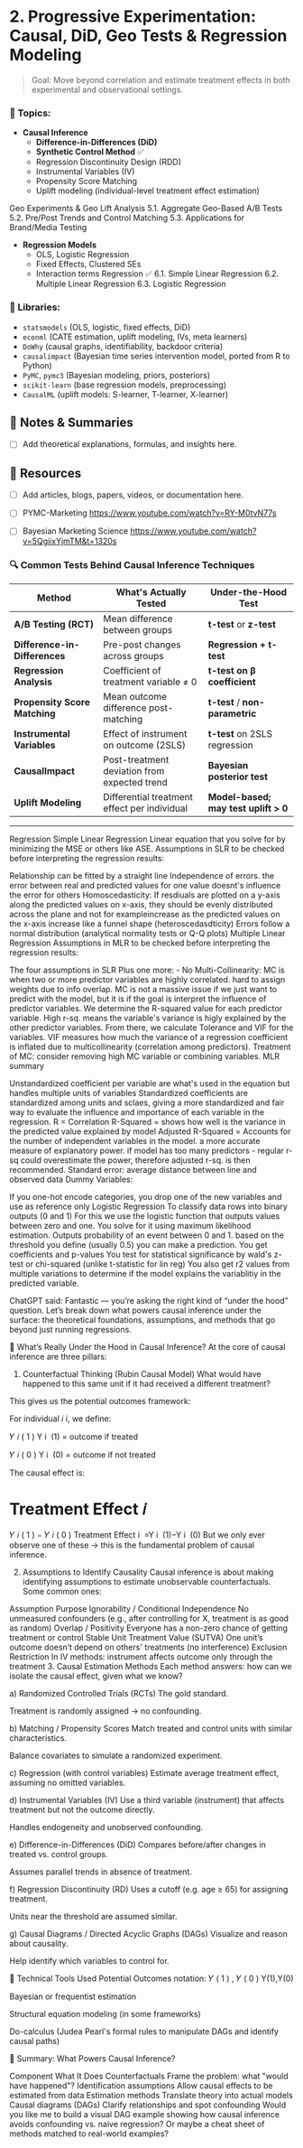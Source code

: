 # **2. Progressive Experimentation: Causal, DiD, Geo Tests & Regression Modeling**

> Goal: Move beyond correlation and estimate treatment effects in both experimental and observational settings.

### 📘 Topics:

- **Causal Inference**
    - **Difference-in-Differences (DiD)**
    - **Synthetic Control Method** ✅
    - Regression Discontinuity Design (RDD)
    - Instrumental Variables (IV)
    - Propensity Score Matching
    - Uplift modeling (individual-level treatment effect estimation)

Geo Experiments & Geo Lift Analysis
5.1. Aggregate Geo-Based A/B Tests
5.2. Pre/Post Trends and Control Matching
5.3. Applications for Brand/Media Testing

- **Regression Models**
    - OLS, Logistic Regression
    - Fixed Effects, Clustered SEs
    - Interaction terms
 Regression ✅ 6.1. Simple Linear Regression
6.2. Multiple Linear Regression
6.3. Logistic Regression
  

### 🧰 Libraries:

- `statsmodels` (OLS, logistic, fixed effects, DiD)
- `econml` (CATE estimation, uplift modeling, IVs, meta learners)
- `DoWhy` (causal graphs, identifiability, backdoor criteria)
- `causalimpact` (Bayesian time series intervention model, ported from R to Python)
- `PyMC`, `pymc3` (Bayesian modeling, priors, posteriors)
- `scikit-learn` (base regression models, preprocessing)
- `CausalML` (uplift models: S-learner, T-learner, X-learner)

## 📓 Notes & Summaries

- [ ] Add theoretical explanations, formulas, and insights here.

## 🔗 Resources

- [ ] Add articles, blogs, papers, videos, or documentation here.
- [ ] PYMC-Marketing  https://www.youtube.com/watch?v=RY-M0tvN77s
- [ ] Bayesian Marketing Science https://www.youtube.com/watch?v=5QgiixYjmTM&t=1320s




### 🔍 Common Tests Behind Causal Inference Techniques

| Method                        | What's Actually Tested                              | Under-the-Hood Test              |
|------------------------------|------------------------------------------------------|----------------------------------|
| **A/B Testing (RCT)**        | Mean difference between groups                      | **t-test** or **z-test**         |
| **Difference-in-Differences**| Pre-post changes across groups                      | **Regression + t-test**          |
| **Regression Analysis**      | Coefficient of treatment variable ≠ 0               | **t-test on β coefficient**      |
| **Propensity Score Matching**| Mean outcome difference post-matching               | **t-test** / **non-parametric**  |
| **Instrumental Variables**   | Effect of instrument on outcome (2SLS)              | **t-test** on 2SLS regression    |
| **CausalImpact**             | Post-treatment deviation from expected trend        | **Bayesian posterior test**      |
| **Uplift Modeling**          | Differential treatment effect per individual        | **Model-based; may test uplift > 0** |


____________________________________________________________________________________________________________________________________


Regression
Simple Linear Regression
Linear equation that you solve for by minimizing the MSE or others like ASE.
Assumptions in SLR to be checked before interpreting the regression results:

Relationship can be fitted by a straight line
Independence of errors. the error between real and predicted values for one value doesnt's influence the error for others
Homoscedasticity: If resdiuals are plotted on a y-axis along the predicted values on x-axis, they should be evenly distributed across the plane and not for exampleincrease as the predicted values on the x-axis increase like a funnel shape (heteroscedasdticity)
Errors follow a normal distribution (analytical normality tests or Q-Q plots)
Multiple Linear Regression
Assumptions in MLR to be checked before interpreting the regression results:

The four assumptions in SLR Plus one more: - No Multi-Collinearity: MC is when two or more predictor variables are highly correlated. hard to assign weights due to info overlap.
MC is not a massive issue if we just want to predict with the model, but it is if the goal is interpret the influence of predictor variables.
We determine the R-squared value for each predictor variable. High r-sq. means the variable's variance is higly explained by the other predictor variables.
From there, we calculate Tolerance and VIF for the variables. VIF measures how much the variance of a regression coefficient is inflated due to multicollinearity (correlation among predictors).
Treatment of MC: consider removing high MC variable or combining variables.
MLR summary

Unstandardized coefficient per variable are what's used in the equation but handles multiple units of variables
Standardized coefficients are standardized among units and sclaes, giving a more standardized and fair way to evaluate the influence and importance of each variable in the regression.
R = Correlation
R-Squared = shows how well is the variance in the predicted value explained by model
Adjusted R-Squared = Accounts for the number of independent variables in the model. a more accurate measure of explanatory power. if model has too many predictors - regular r-sq could overestimate the power, therefore adjusted r-sq. is then recommended.
Standard error: average distance between line and observed data
Dummy Variables:

If you one-hot encode categories, you drop one of the new variables and use as reference only
Logistic Regression
To classify data rows into binary outputs (0 and 1)
For this we use the logistic function that outputs values between zero and one.
You solve for it using maximum likelihood estimation.
Outputs probability of an event between 0 and 1. based on the threshold you define (usually 0.5) you can make a prediction.
You get coefficients and p-values
You test for statistical significance by wald's z-test or chi-squared (unlike t-statistic for lin reg)
You also get r2 values from multiple variations to determine if the model explains the variablitiy in the predicted variable.



ChatGPT said:
Fantastic — you’re asking the right kind of “under the hood” question. Let’s break down what powers causal inference under the surface: the theoretical foundations, assumptions, and methods that go beyond just running regressions.

🧠 What’s Really Under the Hood in Causal Inference?
At the core of causal inference are three pillars:

1. Counterfactual Thinking (Rubin Causal Model)
What would have happened to this same unit if it had received a different treatment?

This gives us the potential outcomes framework:

For individual 
𝑖
i, we define:

𝑌
𝑖
(
1
)
Y 
i
​
 (1) = outcome if treated

𝑌
𝑖
(
0
)
Y 
i
​
 (0) = outcome if not treated

The causal effect is:

Treatment Effect
𝑖
=
𝑌
𝑖
(
1
)
−
𝑌
𝑖
(
0
)
Treatment Effect 
i
​
 =Y 
i
​
 (1)−Y 
i
​
 (0)
But we only ever observe one of these → this is the fundamental problem of causal inference.

2. Assumptions to Identify Causality
Causal inference is about making identifying assumptions to estimate unobservable counterfactuals. Some common ones:


Assumption	Purpose
Ignorability / Conditional Independence	No unmeasured confounders (e.g., after controlling for X, treatment is as good as random)
Overlap / Positivity	Everyone has a non-zero chance of getting treatment or control
Stable Unit Treatment Value (SUTVA)	One unit’s outcome doesn’t depend on others' treatments (no interference)
Exclusion Restriction	In IV methods: instrument affects outcome only through the treatment
3. Causal Estimation Methods
Each method answers: how can we isolate the causal effect, given what we know?

a) Randomized Controlled Trials (RCTs)
The gold standard.

Treatment is randomly assigned → no confounding.

b) Matching / Propensity Scores
Match treated and control units with similar characteristics.

Balance covariates to simulate a randomized experiment.

c) Regression (with control variables)
Estimate average treatment effect, assuming no omitted variables.

d) Instrumental Variables (IV)
Use a third variable (instrument) that affects treatment but not the outcome directly.

Handles endogeneity and unobserved confounding.

e) Difference-in-Differences (DiD)
Compares before/after changes in treated vs. control groups.

Assumes parallel trends in absence of treatment.

f) Regression Discontinuity (RD)
Uses a cutoff (e.g. age ≥ 65) for assigning treatment.

Units near the threshold are assumed similar.

g) Causal Diagrams / Directed Acyclic Graphs (DAGs)
Visualize and reason about causality.

Help identify which variables to control for.

🔧 Technical Tools Used
Potential Outcomes notation: 
𝑌
(
1
)
,
𝑌
(
0
)
Y(1),Y(0)

Bayesian or frequentist estimation

Structural equation modeling (in some frameworks)

Do-calculus (Judea Pearl's formal rules to manipulate DAGs and identify causal paths)

🧠 Summary: What Powers Causal Inference?

Component	What It Does
Counterfactuals	Frame the problem: what "would have happened"?
Identification assumptions	Allow causal effects to be estimated from data
Estimation methods	Translate theory into actual models
Causal diagrams (DAGs)	Clarify relationships and spot confounding
Would you like me to build a visual DAG example showing how causal inference avoids confounding vs. naive regression? Or maybe a cheat sheet of methods matched to real-world examples?
